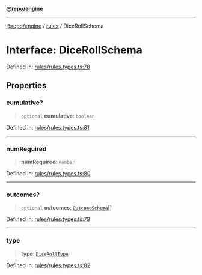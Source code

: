 [**@repo/engine**](../../README.md)

***

[@repo/engine](../../modules.md) / [rules](../README.md) / DiceRollSchema

# Interface: DiceRollSchema

Defined in: [rules/rules.types.ts:78](https://github.com/alexqguo/drinking-board-game-v3/blob/7f2d27c7cff47bd1f99b310eade07186901fdb07/packages/engine/src/rules/rules.types.ts#L78)

## Properties

### cumulative?

> `optional` **cumulative**: `boolean`

Defined in: [rules/rules.types.ts:81](https://github.com/alexqguo/drinking-board-game-v3/blob/7f2d27c7cff47bd1f99b310eade07186901fdb07/packages/engine/src/rules/rules.types.ts#L81)

***

### numRequired

> **numRequired**: `number`

Defined in: [rules/rules.types.ts:80](https://github.com/alexqguo/drinking-board-game-v3/blob/7f2d27c7cff47bd1f99b310eade07186901fdb07/packages/engine/src/rules/rules.types.ts#L80)

***

### outcomes?

> `optional` **outcomes**: [`OutcomeSchema`](OutcomeSchema.md)[]

Defined in: [rules/rules.types.ts:79](https://github.com/alexqguo/drinking-board-game-v3/blob/7f2d27c7cff47bd1f99b310eade07186901fdb07/packages/engine/src/rules/rules.types.ts#L79)

***

### type

> **type**: [`DiceRollType`](../enumerations/DiceRollType.md)

Defined in: [rules/rules.types.ts:82](https://github.com/alexqguo/drinking-board-game-v3/blob/7f2d27c7cff47bd1f99b310eade07186901fdb07/packages/engine/src/rules/rules.types.ts#L82)
